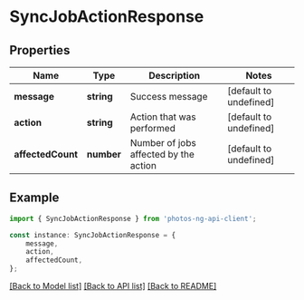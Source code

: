 # SyncJobActionResponse


## Properties

Name | Type | Description | Notes
------------ | ------------- | ------------- | -------------
**message** | **string** | Success message | [default to undefined]
**action** | **string** | Action that was performed | [default to undefined]
**affectedCount** | **number** | Number of jobs affected by the action | [default to undefined]

## Example

```typescript
import { SyncJobActionResponse } from 'photos-ng-api-client';

const instance: SyncJobActionResponse = {
    message,
    action,
    affectedCount,
};
```

[[Back to Model list]](../README.md#documentation-for-models) [[Back to API list]](../README.md#documentation-for-api-endpoints) [[Back to README]](../README.md)
